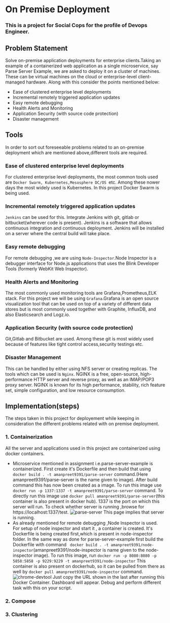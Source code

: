 # On Premise Deployment
### This is a project for Social Cops for the profile of Devops Engineer.
## Problem Statement
Solve on-premise application deployments for enterprise clients.Taking an example of a containerized web application as a single microservice, say Parse Server Example, we are asked to deploy it on a cluster of machines. These can be virtual machines on the 
cloud or enterprise-level client-managed hardware. Along with this consider the points mentioned below:
* Ease of clustered enterprise level deployments
* Incremental remotely triggered application updates
* Easy remote debugging
* Health Alerts and Monitoring
* Application Security (with source code protection)
* Disaster management
## Tools
In order to sort out foreseeable problems related to an on-premise deployment which are mentioned above,different tools are required.
###  Ease of clustered enterprise level deployments
For clustered enterprise level deployments, the most common tools used are `Docker Swarm, Kubernetes,Mesosphere DC/OS `etc. Among these nower 
days the most widely used is Kubernetes. In this project Docker Swarm is being used.

### Incremental remotely triggered application updates
`Jenkins` can be used for this. Integrate Jenkins with git, gitlab or bitbucket(wherever code is present). Jenkins is a software that 
allows continuous integration and continuous deployment. Jenkins will be installed on a server where the central build will take place. 
### Easy remote debugging
For remote debugging ,we are using `Node-Inspector`.Node Inspector is a debugger interface for Node.js applications that uses the 
Blink Developer Tools (formerly WebKit Web Inspector).
### Health Alerts and Monitoring
The most commonly used monitoring tools are Grafana,Prometheus,ELK stack. For this project we will be using `Grafana`.Grafana is an
open source visualization tool that can be used on top of a variety of different data stores but is most commonly used together
with Graphite, InfluxDB, and also Elasticsearch and Logz.io.
### Application Security (with source code protection)
Git,Gitlab and Bitbucket are used. Among these git is most widely used because of features like tight control access,security testings etc.
### Disaster Management
This can be handled by either using NFS server or creating replicas. The tools which can be used is `Nginx`. NGINX is a free, open-source, 
high-performance HTTP server and reverse proxy, as well as an IMAP/POP3 proxy server. NGINX is known for its high performance, stability, rich feature set, simple configuration, and low resource consumption.
## Implementation(steps)
The steps taken in this project for deployement while keeping in consideration the different problems related with on premise deployment.
### 1. Containerization
All the server and applications used in this project are containerized using docker containers. 
* Microservice mentioned in assignment i.e.parse-server-example is containerized. First create it's Dockerfile and then build that using
`docker build . -t amanpreet9391/parse-server` command.(Here amanpreet9391/parse-server is the name given to image). After build command 
this has now been created as a image. To run this image use `docker run -p 1337:1337 -t amanpreet9391/parse-server` command. 
To directly run this image use `docker pull amanpreet9391/parse-server`(this container is also present in docker hub). 1337 is the
port on which this server will run. To check whether server is running ,browse for https://localhost:1337/test. 
![parse-server](https://user-images.githubusercontent.com/25201552/52538270-b82fde80-2d96-11e9-8998-db7d7ed0b98e.png)
This page implies that server is running.
* As already mentioned for remote debugging ,Node Inspector is used. For setup of node inspector and start it , a container is created.
It's Dockerfile is being created first,which is present in node-inspector folder. In the same way as done for parse-server-example
first build the Dockerfile with command ` docker build . -t amanpreet9391/node-inspector`(amanpreet9391/node-inspector is name given
to the node-inspector image). To run this image, run `docker run -p 8080:8080 -p 5858:5858 -p 9229:9229 -t amanpreet9391/node-inspector`
This container is also present on dockerhub, so it can be pulled from there as well by `docker pull amanpreet9391/node-inspector` command.
![chrome-devtool](https://user-images.githubusercontent.com/25201552/52538385-f974be00-2d97-11e9-8b16-18cc8fc5b947.png)
Just copy the URL shown in the last after running this Docker Container. Dashboard will appear. Debug and perform different task 
with this on your script.
### 2. Compose
### 3. Clustering
